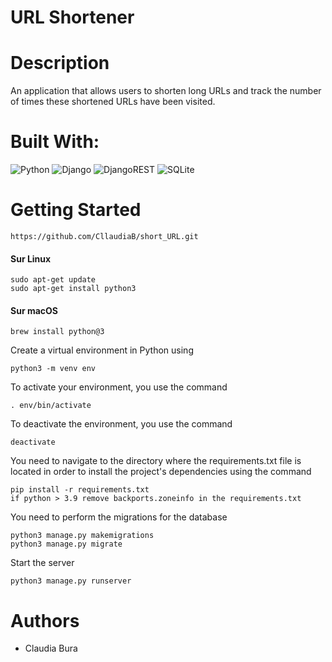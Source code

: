 # URL Shortener
# Description
An application that allows users to shorten long URLs and track the number of times these shortened URLs have been visited.
# Built With:
![Python](https://img.shields.io/badge/python-3670A0?style=for-the-badge&logo=python&logoColor=ffdd54)
![Django](https://img.shields.io/badge/django-%23092E20.svg?style=for-the-badge&logo=django&logoColor=white)
![DjangoREST](https://img.shields.io/badge/DJANGO-REST-ff1709?style=for-the-badge&logo=django&logoColor=white&color=ff1709&labelColor=gray)
![SQLite](https://img.shields.io/badge/sqlite-%2307405e.svg?style=for-the-badge&logo=sqlite&logoColor=white)
# Getting Started
```
https://github.com/CllaudiaB/short_URL.git
```
#### Sur Linux
```
sudo apt-get update
sudo apt-get install python3
```
#### Sur macOS
```
brew install python@3
```
Create a virtual environment in Python using
```
python3 -m venv env
```
To activate your environment, you use the command
```
. env/bin/activate
```
To deactivate the environment, you use the command
```
deactivate
```
You need to navigate to the directory where the requirements.txt file is located in order to install the project's dependencies using the command
```
pip install -r requirements.txt
if python > 3.9 remove backports.zoneinfo in the requirements.txt
```
You need to perform the migrations for the database
```
python3 manage.py makemigrations
python3 manage.py migrate
```
Start the server
```
python3 manage.py runserver
```
# Authors
* Claudia Bura
